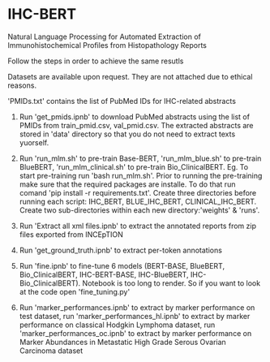 # IHC-BERT
Natural Language Processing for Automated Extraction of Immunohistochemical Profiles from Histopathology Reports

Follow the steps in order to achieve the same resutls

Datasets are available upon request. They are not attached due to ethical reasons.

'PMIDs.txt' contains the list of PubMed IDs for IHC-related abstracts

1. Run 'get_pmids.ipnb' to download PubMed abstracts using the list of PMIDs from train_pmid.csv, val_pmid.csv. The extracted abstracts are stored in 'data' directory so that you do not need to extract texts yuorself.

2. Run 'run_mlm.sh' to pre-train Base-BERT, 'run_mlm_blue.sh' to pre-train BlueBERT, 'run_mlm_clinical.sh' to pre-train Bio_ClinicalBERT. Eg. To start pre-training run 'bash run_mlm.sh'. Prior to running the pre-training make sure that the required packages are installe. To do that run comand 'pip install -r requirements.txt'. Create three directories before running each script: IHC_BERT, BLUE_IHC_BERT, CLINICAL_IHC_BERT. Create two sub-directories within each new directory:'weights' & 'runs'.

3. Run 'Extract all xml files.ipnb' to extract the annotated reports from zip files exported from INCEpTION

4. Run 'get_ground_truth.ipnb' to extract per-token annotations

5. Run 'fine.ipnb' to fine-tune 6 models (BERT-BASE, BlueBERT, Bio_ClinicalBERT, IHC-BERT-BASE, IHC-BlueBERT, IHC-Bio_ClinicalBERT). Notebook is too long to render. So if you want to look at the code open 'fine_tuning.py'

6. Run 'marker_performances.ipnb' to extract by marker performance on test dataset, run 'marker_performances_hl.ipnb' to extract by marker performance on classical Hodgkin Lymphoma dataset, run 'marker_performances_oc.ipnb' to extract by marker performance on Marker Abundances in Metastatic High Grade Serous Ovarian Carcinoma dataset
